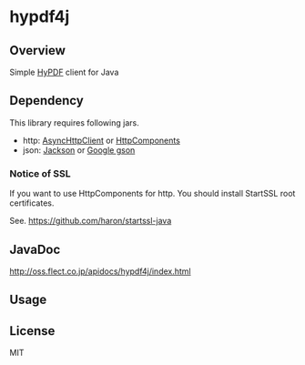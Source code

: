 # hypdf4j

## Overview
Simple [HyPDF](https://addons.heroku.com/hypdf) client for Java

## Dependency
This library requires following jars.

- http: [AsyncHttpClient](https://github.com/AsyncHttpClient/async-http-client) or [HttpComponents](http://hc.apache.org/)
- json: [Jackson](https://github.com/FasterXML/jackson) or [Google gson](https://code.google.com/p/google-gson/)

### Notice of SSL
If you want to use HttpComponents for http. You should install StartSSL root certificates.

See.
https://github.com/haron/startssl-java

JavaDoc
-------
http://oss.flect.co.jp/apidocs/hypdf4j/index.html

Usage
-----

License
-------
MIT

